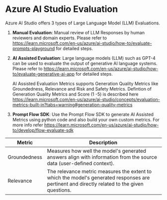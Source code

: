 # Azure AI Studio Evaluation
Azure AI Studio offers 3 types of Large Language Model (LLM) Evaluations.

1. **Manual Evaluation**: Manual review of LLM Responses by human reviewers and domain experts. Please refer to https://learn.microsoft.com/en-us/azure/ai-studio/how-to/evaluate-prompts-playground for detailed steps.

2. **AI Assisted Evaluation**: Large language models (LLM) such as GPT-4 can be used to evaluate the output of generative AI language systems. Please refer to https://learn.microsoft.com/en-us/azure/ai-studio/how-to/evaluate-generative-ai-app for detailed steps.

    AI Assisted Evaluation Metrics supports Generation Quality Metrics like Groundedness, Relevance and Risk and Safety Metrics. Defintion of Generation Quality Metrics and Score (1 -5) is described here https://learn.microsoft.com/en-us/azure/ai-studio/concepts/evaluation-metrics-built-in?tabs=warning#generation-quality-metrics

3. **Prompt Flow SDK**: Use the Prompt Flow SDK to generate AI Assisted Metrics using python code and also build your own custom metrics. For more info refer https://learn.microsoft.com/en-us/azure/ai-studio/how-to/develop/flow-evaluate-sdk 

| Metric    | Description |
|----------|----------|
|   Groundedness  |  Measures how well the model's generated answers align with information from the source data (user-defined context). |
|   Relevance  |   The relevance metric measures the extent to which the model's generated responses are pertinent and directly related to the given questions. |